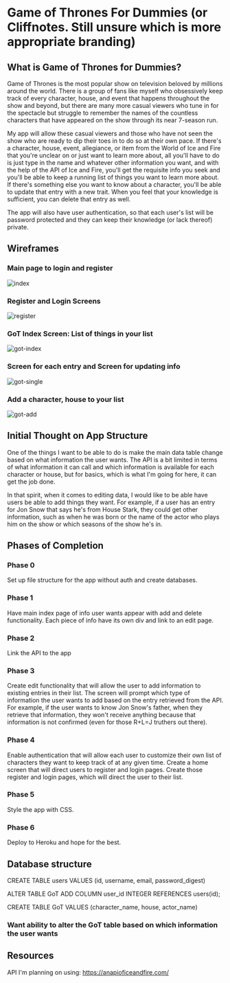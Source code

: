 # Game of Thrones For Dummies (or Cliffnotes. Still unsure which is more appropriate branding)

## What is Game of Thrones for Dummies?

Game of Thrones is the most popular show on television beloved by millions
around the world. There is a group of fans like myself who obsessively keep
track of every character, house, and event that happens throughout the show
and beyond, but there are many more casual viewers who tune in for the spectacle
but struggle to remember the names of the countless characters that have 
appeared on the show through its near 7-season run. 

My app will allow these casual viewers and those who have not seen the show who are ready to dip their toes in to do so at their own pace. If there's a character, house, event, allegiance, or
item from the World of Ice and Fire that you're unclear on or just want to learn
more about, all you'll have to do is just type in the name and whatever other
information you want, and with the help of the API of Ice and Fire, you'll
get the requisite info you seek and you'll be able to keep a running list 
of things you want to learn more about. If there's something else you want to 
know about a character, you'll be able to update that entry with a new trait.
When you feel that your knowledge is sufficient, you can delete that entry as well.

The app will also have user authentication, so that each user's list will be password
protected and they can keep their knowledge (or lack thereof) private.

## Wireframes

### Main page to login and register
![index](./project2wireframes/IMG_0807.JPG)

### Register and Login Screens
![register](./project2wireframes/IMG_0808.JPG)

### GoT Index Screen: List of things in your list
![got-index](./project2wireframes/IMG_0809.JPG)

### Screen for each entry and Screen for updating info
![got-single](./project2wireframes/IMG_0810.JPG)

### Add a character, house to your list
![got-add](./project2wireframes/IMG_0811.JPG)

## Initial Thought on App Structure

One of the things I want to be able to do is make the main data table change
based on what information the user wants. The API is a bit limited in terms of what
information it can call and which information is available for each character or house,
but for basics, which is what I'm going for here, it can get the job done.

In that spirit, when it comes to editing data, I would like to be able have users
be able to add things they want. For example, if a user has an entry for Jon Snow that
says he's from House Stark, they could get other information, such as when he was born
or the name of the actor who plays him on the show or which seasons of the show he's in.

## Phases of Completion

### Phase 0

Set up file structure for the app without auth and create databases.

### Phase 1

Have main index page of info user wants appear with add and delete functionality.
Each piece of info have its own div and link to an edit page.

### Phase 2

Link the API to the app

### Phase 3

Create edit functionality that will allow the user to add information to existing
entries in their list. The screen will prompt which type of information the user wants to
add based on the entry retrieved from the API. For example, if the user wants to know Jon
Snow's father, when they retrieve that information, they won't receive anything because
that information is not confirmed (even for those R+L=J truthers out there).

### Phase 4

Enable authentication that will allow each user to customize their own list of characters
they want to keep track of at any given time. Create a home screen that will direct users to
register and login pages. Create those register and login pages, which will direct the user
to their list.

### Phase 5

Style the app with CSS.

### Phase 6

Deploy to Heroku and hope for the best.

## Database structure
CREATE TABLE users
VALUES
(id, username, email, password_digest)

ALTER TABLE GoT
ADD COLUMN user_id INTEGER REFERENCES users(id);

CREATE TABLE GoT
VALUES
(character_name, house, actor_name)

### Want ability to alter the GoT table based on which information the user wants   

## Resources

API I'm planning on using: https://anapioficeandfire.com/
